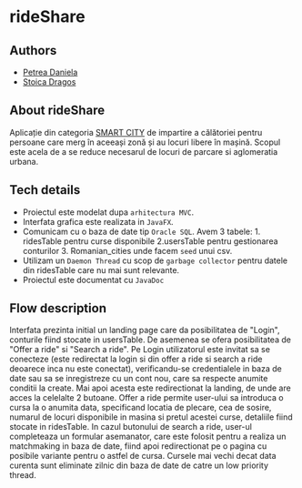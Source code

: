 # rideShare

## Authors
- [Petrea Daniela](https://github.com/Daniela-Petrea)
- [Stoica Dragos](https://github.com/StoicaDragos2001)

## About rideShare

  Aplicație din categoria [SMART CITY](https://iasismartcity.ro/) de impartire a călătoriei pentru persoane care merg în aceeași zonă și au locuri libere în mașină. Scopul este acela de a se reduce necesarul de locuri de parcare si aglomeratia urbana. 

## Tech details

  - Proiectul este modelat dupa ```arhitectura MVC```.
  - Interfata grafica este realizata in ```JavaFX```.
  - Comunicam cu o baza de date tip ```Oracle SQL```. Avem 3 tabele: 1. ridesTable pentru curse disponibile 2.usersTable pentru gestionarea conturilor 3. Romanian_cities unde facem ```seed``` unui csv.
  - Utilizam un ```Daemon Thread``` cu scop de ```garbage collector``` pentru datele din ridesTable care nu mai sunt relevante.
  - Proiectul este documentat cu ```JavaDoc```

## Flow description
  
  Interfata prezinta initial un landing page care da posibilitatea de "Login", conturile fiind stocate in usersTable. De asemenea se ofera posibilitatea de "Offer a ride" si "Search a ride". Pe Login utilizatorul este invitat sa se conecteze (este redirectat la login si din offer a ride si search a ride deoarece inca nu este conectat), verificandu-se credentialele in baza de date sau sa se inregistreze cu un cont nou, care sa respecte anumite conditii la create. Mai apoi acesta este redirectionat la landing, de unde are acces la celelalte 2 butoane. Offer a ride permite user-ului sa introduca o cursa la o anumita data, specificand locatia de plecare, cea de sosire, numarul de locuri disponibile in masina si pretul acestei curse, detaliile fiind stocate in ridesTable. In cazul butonului de search a ride, user-ul completeaza un formular asemanator, care este folosit pentru a realiza un matchmaking in baza de date, fiind apoi redirectionat pe o pagina cu posibile variante pentru o astfel de cursa. Cursele mai vechi decat data curenta sunt eliminate zilnic din baza de date de catre un low priority thread. 

